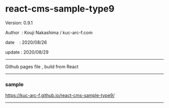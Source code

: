 ﻿# react-cms-sample-type9

 Version: 0.9.1

 Author  : Kouji Nakashima / kuc-arc-f.com

 date    :  2020/08/26 

 update : 2020/08/29

***

Github pages file , build from React

***
### sample

https://kuc-arc-f.github.io/react-cms-sample-type9/

***

